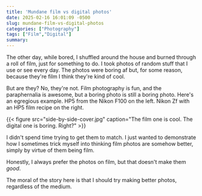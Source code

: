 ```yaml
---
title: 'Mundane film vs digital photos'
date: 2025-02-16 16:01:09 -0500
slug: mundane-film-vs-digital-photos
categories: ["Photography"]
tags: ["Film","Digital"]
summary: 
---
```


The other day, while bored, I shuffled around the house and burned through a roll of film, just for something to do. I took photos of random stuff that I use or see every day. The photos were boring af but, for some reason, because they're film I think they're kind of cool.

But are they? No, they're not. Film photography is fun, and the paraphernalia is awesome, but a boring photo is still a boring photo. Here's an egregious example. HP5 from the Nikon F100 on the left. Nikon Zf with an HP5 film recipe on the right.

{{< figure src="side-by-side-cover.jpg" caption="The film one is cool. The digital one is boring. Right?" >}}

I didn't spend time trying to get them to match. I just wanted to demonstrate how I sometimes trick myself into thinking film photos are somehow better, simply by virtue of them being film.

Honestly, I always prefer the photos on film, but that doesn't make them _good_.

The moral of the story here is that I should try making better photos, regardless of the medium.

